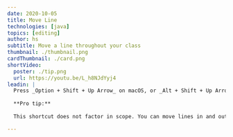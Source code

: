 ```yaml
---
date: 2020-10-05
title: Move Line
technologies: [java]
topics: [editing]
author: hs
subtitle: Move a line throughout your class
thumbnail: ./thumbnail.png
cardThumbnail: ./card.png
shortVideo:
  poster: ./tip.png
  url: https://youtu.be/L_h8NJdYyj4
leadin: |
  Press _Option + Shift + Up Arrow_ on macOS, or _Alt + Shift + Up Arrow_ on Windows/Linux, to move a line up. To move a line down replace the _Up Arrow_ with _Down Arrow_.   
  
  **Pro tip:**
  
  This shortcut does not factor in scope. You can move lines in and out of scope. 

---
```

